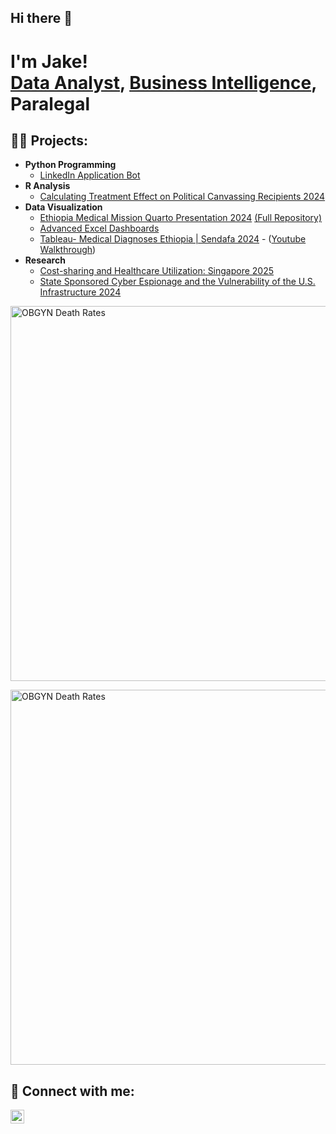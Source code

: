 ## Hi there 👋
<h1>I'm Jake! <br/><a href="https://github.com/jmullins24">Data Analyst</a>, <a href="https://www.linkedin.com/in/jacob-mullins/">Business Intelligence</a>, Paralegal</a>

<h2>👨‍💻 Projects:</h2>

- <b>Python Programming</b>
  - [LinkedIn Application Bot](https://github.com/jmullins24/LinkedInApplicationBot)
- <b>R Analysis</b>
  - [Calculating Treatment Effect on Political Canvassing Recipients 2024](https://github.com/jmullins24/R-Analysis/blob/main/README.md)
- <b>Data Visualization</b>
  - [Ethiopia Medical Mission Quarto Presentation 2024](https://raw.githack.com/jmullins24/Ethiopia-Quarto-Presentation/refs/heads/main/Mullins_FinalProjectquartoPres.html#/title-slide) [(Full Repository)](https://github.com/jmullins24/Ethiopia-Quarto-Presentation)
  - [Advanced Excel Dashboards](https://github.com/jmullins24/ExcelDashboard)
  - [Tableau- Medical Diagnoses Ethiopia | Sendafa 2024](https://public.tableau.com/views/ETHWorkbook3_3_25/Dashboard1?:language=en-US&:sid=&:redirect=auth&:display_count=n&:origin=viz_share_link)
                - ([Youtube Walkthrough](https://youtu.be/JZtbAdorBJ8?si=sC67xn5-LzhFN3vS))
- <b>Research</b>
  - [Cost-sharing and Healthcare Utilization: Singapore 2025](https://jmullins24.github.io/Healthcare_Financing_in_Singapore/index.html)
  - [State Sponsored Cyber Espionage and the Vulnerability of the U.S. Infrastructure 2024](https://github.com/jmullins24/EspionagePaper/blob/main/Mullins_Jacob_Intelligence%20Threat.pdf)


<img src="https://github.com/user-attachments/assets/bdc219e6-7f61-4e2e-9b59-c925f614cbef"
     alt="OBGYN Death Rates"
     style="display: block; margin: 0 auto;"
     width="600px" />

<img src="https://github.com/user-attachments/assets/cf396348-d07b-4ea6-9e8d-22fb8098ed44"
     alt="OBGYN Death Rates"
     style="display: block; margin: 0 auto;"
     width="600px" />



<h2> 🤳 Connect with me:</h2>

[<img align="left" alt="Jacob Mullins| LinkedIn" width="22px" src="https://cdn.jsdelivr.net/npm/simple-icons@v3/icons/linkedin.svg" />][linkedin]


[linkedin]: https://www.linkedin.com/in/jacob-mullins
[Shiny]: https://jacobmullins.shinyapps.io/FlexDashboard/
[Tableau]: https://public.tableau.com/app/profile/jacob.mullins/vizzes



